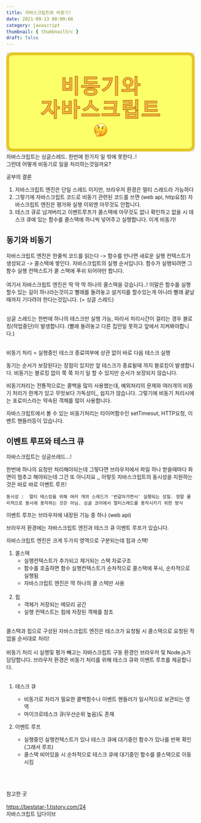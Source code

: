 ```yaml
---
title: 자바스크립트와 비동기!
date: 2021-09-13 00:09:66
category: javascript
thumbnail: { thumbnailSrc }
draft: false
---
```

![img](./images/bdongi.png)<br>
자바스크립트는 싱글스레드. 한번에 한가지 일 밖에 못한다..!<br>그런데 어떻게 비동기로 일을 처리하는것일까요?


공부의 결론
1. 자바스크립트 엔진은 단일 스레드 이지만, 브라우저 환경은 멀티 스레드라 가능하다
2. 그렇기에 자바스크립트 코드로 비동기 관련된 코드를 쓰면 (web api, http요청) 자바스크립트 엔진은 평가와 실행 이외엔 아무것도 안합니다.
3. 테스크 큐로 넘겨버리고 이벤트루프가 콜스택에 아무것도 없나 확인하고 없을 시 테스크 큐에 있는 함수를 콜스택에 하니씩 넣어주고 실행합니다. 이게 비동기!


## 동기와 비동기


자바스크립트 엔진은 한줄씩 코드를 읽는다 -> 함수를 만나면 새로운 실행 컨텍스트가 생성되고 -> 콜스텍에 쌓인다.
자바스크립트의 실행 순서입니다.  함수가 실행되려면 그 함수 실행 컨텍스트가 콜 스택에 푸쉬 되어야만 합니다.  <br><br>
여기서  자바스크립트 엔진은 딱 딱 딱 하나의 콜스텍을 갖습니다..!  이말은 함수를 실행할수 있는 길이 하나라는것이고 
빨래를 돌려놓고 설거지를 할수있는게 아니라 빨래 끝날때까지 기다려야 한다는것입니다. (= 싱글 스레드)  <br><br>



싱글 스레드는 한번에 하나의 테스크만 실행 가능, 따라서 처리시간이 걸리는 경우 블로킹(작업중단)이 발생합니다. (빨래 돌려놓고 다른 집안일 못하고 앞에서 지켜봐야합니다.) <br><br>



비동기 처리 = 실행중인 테스크 종료여부에 상관 없이 바로 다음 테스크 실행

동기는 순서가 보장된다는 장점이 있지만 앞 테스크가 종료될때 까지 블로킹이 발생합니다.
비동기는 블로킹 없이 쭉 쭉 자기 일 할 수 있지만 순서가 보장되지 않습니다.



비동기처리는 전통적으로는 콜백을 많이 사용했는데, 예외처리의 문제와 여러개의 비동기 처리가 한계가 있고 무엇보다 가독성이,, 쉽지가 않습니다.  그렇기에 비동기 처리시에는 포로미스라는 약속된 객체를 많이 사용합니다.



자바스크립트에서 볼 수 있는 비동기처리는 타이머함수인 setTimeout, HTTP요청, 이벤트 핸들러등이 있습니다.



## 이벤트 루프와 테스크 큐



자바스크립트는 싱글쓰레드...!

한번에 하나의 요청만 처리해야되는데 그렇다면 브라우저에서 파일 하나 받을때마다 화면이 멈추고 해야되는데 그건 또 아니지요 ,, 이렇듯 자바스크립트의 동시성을 지원하는것은 바로 바로 이벤트 루프!

`동시성 :  멀티 태스킹을 위해 여러 개의 스레드가 '번갈아가면서' 실행되는 성질. 정말 물리적으로 동시에 동작하는 것은 아님. 싱글 코어에서 멀티스레드를 동작시키기 위한 방식`



이벤트 루프는 브라우저에 내장된 기능 중 하나 (web api)

브라우저 환경에는 자바스크립트 엔진과  테스크 큐 이벤트 루프가 있습니다.



자바스크립트 엔진은 크게 두가지 영역으로 구분되는데 힙과 스택!

1. 콜스택
   - 실행컨텍스트가 추가되고 제거되는 스택 자료구조
   - 함수를 호출하면 함수 실행컨텍스트가 순차적으로 콜스택에 푸시, 순차적으로 실행됨
   - 자바스크립트 엔진은 딱 하나의 콜 스택만 사용 
 <br><br>
2.  힙
    -  객체가 저장되는 메모리 공간
    - 실행 컨텍스트는 힙에 저장된 객체를 참조
<br><br>


콜스택과 힙으로 구성된 자바스크립트 엔진은 테스크가 요청될 시 콜스택으로 요청된 작업을 순서대로 처리!
 <br><br>
비동기 처리 시 실행및 평가 빼고는 자바스크립트 구동 환경인 브라우저 및 Node.js가 담당합니다. 브라우저 환경은 비동기 처리를 위해 테스크 큐와 이벤트 루프를 제공합니다.
 <br><br>
1. 테스크 큐
   - 비동기로 처리가 필요한 콜백함수나 이벤트 핸들러가 일시적으로 보관되는 영역
   - 마이크로테스크 큐(우선순위 높음)도 존재

2. 이벤트 루프
   - 실행중인 실행컨텍스트가 있나 테스크 큐에 대기중인 함수가 있나를 반복 확인 (그래서 루프)
   - 콜스택 비어있을 시 순차적으로 테스크 큐에 대기중인 함수를 콜스택으로 이동시킴
 <br><br><br><br>




참고한 곳<br><br>
https://beststar-1.tistory.com/24<br>
자바스크립트 딥다이브
